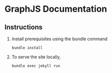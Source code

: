 # GraphJS Documentation

## Instructions

1. Install prerequisites using the bundle command
    ```
    bundle install
    ```
2. To serve the site locally, 
    ```
    bundle exec jekyll run
    ```